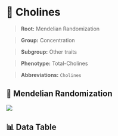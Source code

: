 # 🧪 Cholines

> **Root:** Mendelian Randomization

> **Group:** Concentration  

> **Subgroup:** Other traits

> **Phenotype:** Total-Cholines  

> **Abbreviations:** `Cholines`

## 🧬 Mendelian Randomization  

<img src="/MR/Figures/Inverse/Cholines.png"/>


## 📊 Data Table


<CsvTableMRI src="/MR_Data/Inverse/Cholines.csv"/>
